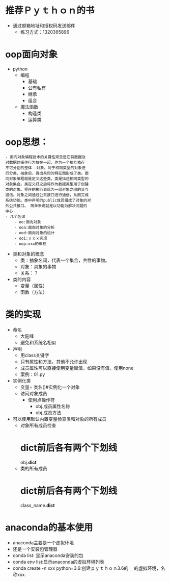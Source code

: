 # 推荐Ｐｙｔｈｏｎ的书
- 通过邮箱地址和授权码发送邮件
    - 练习方式：1320365896
# oop面向对象
- python
    - 编程
        - 基础
        - 公有私有
        - 继承
        - 组合
    - 魔法函数
        - 构造类
        - 运算类
        
# oop思想：
    - 面向对象编程技术的关键性观念是它将数据及
    对数据的操作行为放在一起，作为一个相互依存
    不可分割的整体--对象。对于相同类型的对象进
    行分类、抽象后，得出共同的特征而形成了类。面
    向对象编程就是定义这些类。类是描述相同类型的
    对象集合。类定义好之后将作为数据类型用于创建
    类的对象。程序的执行表现为一组对象之间的交互
    通信。对象之间通过公共接口进行通信，从而完成
    系统功能。类中声明的public成员组成了对象的对
    外公共接口。 简单来说就是以功能为解决问题的
    中心.
    - 几个名词
        - oo:面向对象
        - ooa:面向对象的分析
        - ood:面向对象的设计
        - ooi:ｘｘｘ实现
        - oop:xxx的编程
- 类和对象的概念
    - 类：抽象名词，代表一个集合，共性的事物。
    - 对象：具象的事物
    - 关系：？
- 类的内容  
    - 变量（属性）
    - 函数（方法）
# 类的实现
- 命名
    - 大驼峰
    - 避免和系统名相似
- 声明
    - 用class关键字
    - 只有属性和方法，其他不允许出现
    - 成员属性可以直接使用变量赋值，如果没有值，使用none
    - 案例：01.py
- 实例化类
    - 变量= 类名()#实例化一个对象
    - 访问对象成员
        - 使用点操作符
            - obj.成员属性名称
            - obj.成员方法
- 可以使用默认内置变量检查类和对象的所有成员
    - 对象所有成员检查
        # dict前后各有两个下划线
        obj.__dict__
    - 类的所有成员
        # dict前后各有两个下划线
        class_name.__dict__
    
    
# anaconda的基本使用
- anaconda主要是一个虚拟环境
- 还是一个安装包管理器
- conda list: 显示anaconda安装的包
- conda env list:显示anaconda的虚拟环境列表
- conda create -n xxx python=3.6:创建ｐｙｔｈｏｎ3.6的
　的虚拟环境，名称xxx.

    
    
    
    
    
    